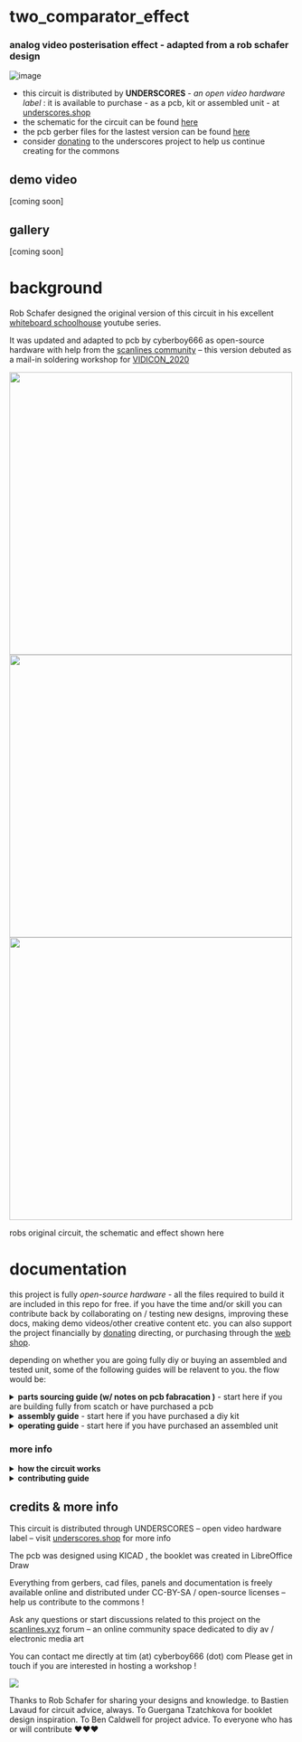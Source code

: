 # two_comparator_effect
### analog video posterisation effect - adapted from a rob schafer design

![image](https://user-images.githubusercontent.com/12017938/150422990-b99b74ae-0009-4dd7-946b-c375e2f60bf9.png)

- this circuit is distributed by __UNDERSCORES__ - _an open video hardware label_ : it is available to purchase - as a pcb, kit or assembled unit - at [underscores.shop](https://underscores.shop/two_comparator_effect/)
- the schematic for the circuit can be found [here](/hardware/schematic.pdf)
- the pcb gerber files for the lastest version can be found [here](/hardware/two_comparator_effect_latest.zip)
- consider [donating](https://liberapay.com/underscores/) to the underscores project to help us continue creating for the commons

## demo video

[coming soon]

## gallery

[coming soon]


# background

Rob Schafer designed the original version of this circuit in his excellent [whiteboard schoolhouse](https://www.youtube.com/watch?v=9HMj0sfPa0w&list=PLoNU5z_Oqfgj1xfSBMg6XaIhAX2ftyfkN) youtube series.

It was updated and adapted to pcb by cyberboy666 as open-source hardware with help from the [scanlines community](https://scanlines.xyz/t/whiteboard-schoolhouse-companion-circuits/127/23) – this version debuted as a mail-in soldering workshop for [VIDICON_2020](https://vidicon.org/)

<img src="https://user-images.githubusercontent.com/12017938/150426512-9717722a-03d2-48e7-8298-26b80e0a6d3f.png" width="500">

<img src="https://user-images.githubusercontent.com/12017938/150426587-113872c9-3679-49a4-890b-48b5126a33b2.png" width="500">

<img src="https://user-images.githubusercontent.com/12017938/150426600-25b713fe-6b22-4d85-9e1d-3f3544dda357.png" width="500">

robs original circuit, the schematic and effect shown here 

# documentation

this project is fully _open-source hardware_ - all the files required to build it are included in this repo for free. if you have the time and/or skill you can contribute back by collaborating on / testing new designs, improving these docs, making demo videos/other creative content etc. you can also support the project financially by [donating](https://liberapay.com/underscores/) directing, or purchasing through the [web shop](https://underscores.shop).

depending on whether you are going fully diy or buying an assembled and tested unit, some of the following guides will be relavent to you. the flow would be:

<details><summary><b>parts sourcing guide (w/ notes on pcb fabracation )</b> - start here if you are building fully from scatch or have purchased a pcb</summary>
  
# ordering parts

i try to source all the parts i can from either:
- [tayda](https://www.taydaelectronics.com/) ; cheaper for common parts like resistors etc, also good for mechanical parts like switches and buttons
- [mouser](https://www.mouser.de/) ; has lots more options, speciality video ic's, can sometimes cost more (free shipping on orders over 50euros)
- other ; ocationally there will be parts which will need to be sourced elsewhere - usaully either aliexpress, ebay or amazon etc...

take a look at the [full_bom](/hardware/bom/full_bom.csv) for this project to see where i am sourcing each part from

## import into tayda

- go to the [tayda quick order](https://www.taydaelectronics.com/quick-order/) and in bottom corner choose _add from file_
- select the file [tayda_bom.csv](../hardware/bom/tayda_bom.csv) in the BOM folder (you will have to download it first or clone this repo)
- after importing select _add to cart_
- __NOTE:__ the minimum value for resistors is 10, so you may need to modify these values to add to cart (or if they are already modified here you will need to see the  full_bom for actual part QTY) 

## import into mouser

- go to [mouser bom tool](https://nz.mouser.com/Bom/) and click _upload spreadsheet_
- select the file [mouser_bom.csv](../hardware/bom/mouser_bom.csv) in this folder (you will have to download it first or clone this repo), then _upload my spreadsheet_ and _next_
- ensure that __Mouser Part Number__ is selected in the dropdown above the first row, then _next_, _process_
- if everything looks correct can now put _add to basket_

# ordering pcbs

you can support this project by buying individual pcbs from the [shop](https://underscores.shop). if you would rather have pcbs fabricated from gerbers directly the file you need is [here](/hardware/two_comparator_effect_latest.zip)

- i get my pcbs fabricated from [jlcpcb](https://cart.jlcpcb.com/quote) - 5 is the minumum order per design
- upload the zip file with the `add gerber file` button
- the default settings are mostly fine - set the __PCB Qty__ and __PCB Color__ settings (you can check that the file looks correct with pcb veiwer)
- it may be best to combine orders with other pcbs you want to have fab'd since the shipping can cost more than the items - also orginising group buys is a good way to distribute the extra pcbs /costs 
  
i often use jlcpcb because they are reliable, cheap and give you an option of colours. remember though that the cheapest Chinese fab houses are not always the most ethical or environmently friendly - if you can afford it consider supporting local companies. 

  </details>
  
<details><summary><b>assembly guide</b> - start here if you have purchased a diy kit</summary>
  
# assembly guide

## interactive BOM for build guiding

follow this link to view the [interactive BOM](https://htmlpreview.github.io/?https://github.com/cyberboy666/two_comparator_effect/blob/main/hardware/bom/ibom.html)

## general solder advice

- remember to heat pad first (2-3seconds), then add solder, then continue to heat (1-2seconds)

- Checkout the web-comic [soldering is easy](https://mightyohm.com/files/soldercomic/FullSolderComic_EN.pdf) for more soldering advice

## general order of assembly

- in general while assembling i start placing resistors and capacitors first. placing 5 - 10 components at a time and then flipping the board to solder them and trim the legs etc.
- next i would do diodes, transistors and ic's - taking care that these are placed in the right direction (using a ic socket can be useful)
- finally i place the interface parts - rca jacks, power jack, pots and switches - make sure these have lots of solder on for structural stablity

## slightly more specific assembly advice

- start with the resistors, taking care place the correct value in the correct footprint (if you are unsure of the value can use an online resistor calculator ) , direction does not matter. Place a few resistors in (as many as you are comfortable with) then solder and trim legs

- next lets do capacitors: 0.1u will say 104, while 1uf will say 105 on them - place them all and solder and trim.

- now lets place diodes and transistors. take note of the direction on the diode - black bar on component matching black bar on footprint. Transistor values are printed on thembe sure not to mix them up ! be careful when soldering the to92 parts the pads are very close - this is the hardest part - i soldered the outer legs first, trimmed these and then soldered inner.

- now lets do the ic/socket -> make sure the direction is correct! place in and fold two corner pins to hold in place, then solder all pins. you can place the ic in now too.

- finally lets place the control parts, starting with the power jack (can use something under the board to balance it while you solder), next place the rca jacks and pots. be generous with the solder here -> this is to strengthen the mechanical connections as well as making electrical ones
  
</details>
  
<details><summary><b>operating guide</b> - start here if you have purchased an assembled unit</summary>
  
# operating guide

  ![image](https://user-images.githubusercontent.com/12017938/152089017-3b2bcf51-c725-48ac-adf9-8fc9530a3fab.png)

- To set up using the circuit plug an active video source into composite video input and a display into composite video output (flipping the bypass switch should show the raw video source passing through the circuit to the display)

- Next plug in a 5v center-positive power supply into the 2.1mm barrel jack connector – I like to use a usb wall charger for this

- switch the bypass again to activate the circuit - Adjusting the level knobs should change the resulting image – the thresholds control which brightness levels result in white black or gray regions.

- Depending on your display setting either or both knobs fully counter-clockwise can result in glitchy effects, colour bleeds and sync drops

</details>

### more info

<details><summary><b>how the circuit works</b></summary>
  
Watch the youtube videos [Lesson 1 – Comparators](https://www.youtube.com/watch?v=ml8xnRFdcHY) and [Lesson 2 – Clamping](https://www.youtube.com/watch?v=FymrxKLHy6c) by Rob Schafer for full explanation. See full schematics on the project page.
  
This circuit works by using multiple stages of an LM339 - Quad Differential Comparator ic. 

<img src="https://user-images.githubusercontent.com/12017938/150246024-eef596d9-f7bf-47e8-9f3c-75253b6eb628.png" width="300">
  
A comparator stage compares the two voltages on its input (plus and minus) and outputs high if plus > minus, low if plus < minus. Since we power the ic with +5v, in this case high is an output of +5v and low is an output of 0v
                                                                                                                                 
comparator plus input is connected to the analog video signal (where higher voltage corresponds to a brighter image)

<img src="https://user-images.githubusercontent.com/12017938/150246234-c94c753b-e754-46f7-baa9-8e1b3718dbaf.png" width="500">
  
The minus input is connected to a reference voltage which can be set by turning a potentiometer. varying the pot adjusts the resistance in this voltage divider configuration which in turn varies the voltage supplied as reference
                                                                                                                                 

The result of this effect is an image that is all white for regions of the original image above a given brightness threshold level, and all black for the regions below this level. Changing this threshold changes which parts of the image are set to black vs white.

Here is a scoped example of an original signal (top) with threshold and the resulting signal (bottom)

<img src="https://user-images.githubusercontent.com/12017938/150246284-0d3b6568-5050-4080-86ba-3a94f5811e34.png" width="500" >
                                                                                                                                 
Before reaching the comparators, the incoming video signal needs to be SOFT CLAMPED – this is done using a capacitor, diode and a 1.25v rail that was obtained with a LM317 voltage regulator.

<img src="https://user-images.githubusercontent.com/12017938/150246604-b2fafc8f-fde6-4ab2-b7e4-a7b3cf384891.png" width="500">

A composite video signal tends to squash up when the image is bright and spread out when it is darker.

For the comparator reference voltages to be consistence we need to correct for this behavior by clamping the signal to a fixed voltage level
                                                                                                                                 
<img src="https://user-images.githubusercontent.com/12017938/150246396-91f87d61-a8e7-408e-a68e-be99e1eb76b3.png" width="500">

A third comparator stage with a fixed reference voltage is used to ‘pick off’ the sync pulse of the original signal.

The output from these three comparator stages are scaled and combined to create a new composite video signal with the desired effect
                                                                                                                                 
<img src="https://user-images.githubusercontent.com/12017938/150246738-2d2b730e-b697-4c1f-817a-87f1955b7855.png" width="500" >

Composite video encodes color as a sub-carrier frequency over the signal.

This circuit is designed for use with gray-scale video input where no sub-carrier is present, although it does still work with color input – usually ignoring the _sub-carrier_, although occasionally there are some artifacts generated by this. This is more common with NTSC than with PAL

glitch artifacts are also created when the comparator thresholds are set below the _black-level_ of the video signal, causing the signal to lose sync. 
                                                                                                                             
</details>

<details><summary><b>contributing guide</b></summary>
  
if you would like to contribute back to these projects in some way but dont know how the best thing (for now) would be to reach out to me directly ( tim@cyberboy666.com or @cyberboy666 on scanlines forum) - i will be happy to help
  
</details>


## credits & more info


This circuit is distributed through UNDERSCORES – open video hardware label – visit [underscores.shop](https://underscores.shop) for more info

The pcb was designed using KICAD , the booklet was created in LibreOffice Draw

Everything from gerbers, cad files, panels and documentation is freely available online and distributed under CC-BY-SA / open-source licenses – help us contribute to the commons !

Ask any questions or start discussions related to this project on the [scanlines.xyz](https://scanlines.xyz) forum – an online community space dedicated to diy av / electronic media art

You can contact me directly at tim (at) cyberboy666 (dot) com 
Please get in touch if you are interested in hosting a workshop !

<img src="https://user-images.githubusercontent.com/12017938/150428011-7b77f517-786f-410d-8d07-c8bbc48bab62.png">

Thanks to Rob Schafer for sharing your designs and knowledge. to Bastien Lavaud for circuit advice, always. To Guergana Tzatchkova for booklet design inspiration. To Ben Caldwell for project advice. To everyone who has or will contribute ♥♥♥

